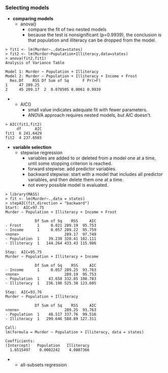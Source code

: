 ### Selecting models

* **comparing models**
  * anova\(\)
    * compare the fit of two nested models
    * because the test is nonsignificant \(p=0.9939\), the conclusion is that population and illiteracy can be dropped from the model.

```
> fit1 <- lm(Murder~.,data=states)
> fit2 <- lm(Murder~Population+Illiteracy,data=states)
> anova(fit2,fit1)
Analysis of Variance Table

Model 1: Murder ~ Population + Illiteracy
Model 2: Murder ~ Population + Illiteracy + Income + Frost
  Res.Df    RSS Df Sum of Sq      F Pr(>F)
1     47 289.25                           
2     45 289.17  2  0.078505 0.0061 0.9939
```

* * AIC\(\)
    * small value indicates adequate fit with fewer parameters.
    * ANOVA approach requires nested models, but AIC doesn't.

```
> AIC(fit1,fit2)
     df      AIC
fit1  6 241.6429
fit2  4 237.6565
```

* **variable selection**
  * stepwise regression
    * variables are added to or deleted from a model one at a time, until some stopping criterion is reached.
    * forward stepwise: add predictor variables.
    * backward stepwise: start with a model that includes all predictor variables, and then delete them one at a time.
    * not every possible model is evaluated. 

```
> library(MASS)
> fit <- lm(Murder~.,data = states)
> stepAIC(fit,direction = "backward")
Start:  AIC=97.75
Murder ~ Population + Illiteracy + Income + Frost

             Df Sum of Sq    RSS     AIC
- Frost       1     0.021 289.19  95.753
- Income      1     0.057 289.22  95.759
<none>                    289.17  97.749
- Population  1    39.238 328.41 102.111
- Illiteracy  1   144.264 433.43 115.986

Step:  AIC=95.75
Murder ~ Population + Illiteracy + Income

             Df Sum of Sq    RSS     AIC
- Income      1     0.057 289.25  93.763
<none>                    289.19  95.753
- Population  1    43.658 332.85 100.783
- Illiteracy  1   236.196 525.38 123.605

Step:  AIC=93.76
Murder ~ Population + Illiteracy

             Df Sum of Sq    RSS     AIC
<none>                    289.25  93.763
- Population  1    48.517 337.76  99.516
- Illiteracy  1   299.646 588.89 127.311

Call:
lm(formula = Murder ~ Population + Illiteracy, data = states)

Coefficients:
(Intercept)   Population   Illiteracy  
  1.6515497    0.0002242    4.0807366 
```

* * all-subsets regression



